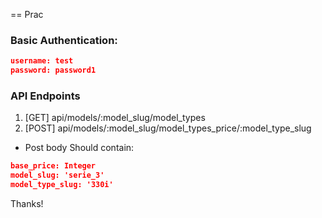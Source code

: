 == Prac

### Basic Authentication:

```json
username: test
password: password1
```

### API Endpoints
1. [GET] api/models/:model_slug/model_types
2. [POST] api/models/:model_slug/model_types_price/:model_type_slug
- Post body Should contain:

```json
base_price: Integer
model_slug: 'serie_3'
model_type_slug: '330i'
```

Thanks!
